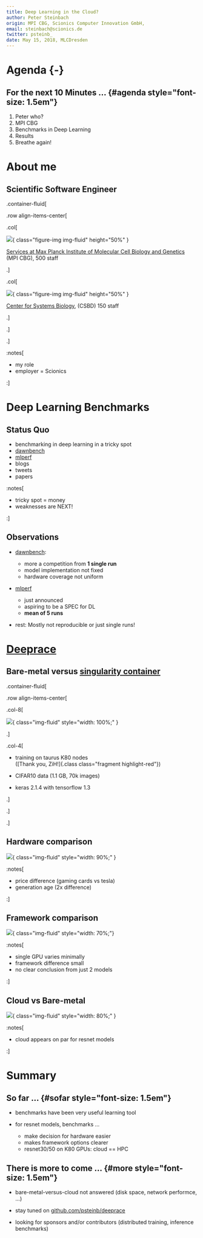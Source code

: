 ```yaml
---
title: Deep Learning in the Cloud?
author: Peter Steinbach
origin: MPI CBG, Scionics Computer Innovation GmbH, 
email: steinbach@scionics.de
twitter: psteinb_
date: May 15, 2018, MLCDresden
---
```


# Agenda {-}

## For the next 10 Minutes ... {#agenda style="font-size: 1.5em"}

1. Peter who?
2. MPI CBG
3. Benchmarks in Deep Learning
4. Results
5. Breathe again!

# About me

## Scientific Software Engineer

.container-fluid[

.row align-items-center[

.col[

![](img/800px-MPI-CBG_building_outside_4pl.jpg){ class="figure-img img-fluid" height="50%" }  

[Services at Max Planck Institute of Molecular Cell Biology and Genetics](https://www.mpi-cbg.de) (MPI CBG), 500 staff

.]

.col[

![](img/csbdbuilding.jpg){ class="figure-img img-fluid" height="50%" }  

[Center for Systems Biology](http://www.csbdresden.de/), (CSBD) 150 staff

.]

.]

.]


:notes[

- my role
- employer = Scionics

:]


# Deep Learning Benchmarks

## Status Quo

- benchmarking in deep learning in a tricky spot
- [dawnbench](https://dawn.cs.stanford.edu/benchmark/)
- [mlperf](https://mlperf.org/)
- blogs
- tweets
- papers


:notes[

- tricky spot = money
- weaknesses are NEXT!

:]


## Observations

- [dawnbench](https://dawn.cs.stanford.edu/benchmark/):
    + more a competition from **1 single run**
    + model implementation not fixed
    + hardware coverage not uniform
    
- [mlperf](https://mlperf.org/)
    + just announced
    + aspiring to be a SPEC for DL
    + **mean of 5 runs**
    
- rest: Mostly not reproducible or just single runs!


# [Deeprace](https://github.com/psteinb/deeprace)

## Bare-metal versus [singularity container](https://singularity.lbl.gov)

.container-fluid[

.row align-items-center[

.col-8[

![](img/deeprace-full-vs-singularity.svg){ class="img-fluid" style="width: 100%;" }  


.]

.col-4[

- training on taurus K80 nodes   
([Thank you, ZiH!]{.class class="fragment highlight-red"})

- CIFAR10 data (1.1 GB, 70k images)

- keras 2.1.4 with tensorflow 1.3

.]

.]

.]


## Hardware comparison


![](img/deeprace-short-hw.svg){ class="img-fluid" style="width: 90%;" }  


:notes[

- price difference (gaming cards vs tesla)
- generation age (2x difference)

:]


## Framework comparison

![](img/deeprace-frameworks.svg){ class="img-fluid" style="width: 70%;"}  


:notes[

- single GPU varies minimally
- framework difference small
- no clear conclusion from just 2 models

:]


## Cloud vs Bare-metal

![](img/deeprace-short-runtimes-vs-cloud.svg){ class="img-fluid" style="width: 80%;" }  

:notes[

- cloud appears on par for resnet models

:]


# Summary

## So far ... {#sofar style="font-size: 1.5em"}

- benchmarks have been very useful learning tool

- for resnet models, benchmarks ...

    + make decision for hardware easier
    + makes framework options clearer
    + resnet30/50 on K80 GPUs: cloud == HPC
    

## There is more to come ... {#more style="font-size: 1.5em"}

- bare-metal-versus-cloud not answered (disk space, network performce, ...)

- stay tuned on [github.com/psteinb/deeprace](github.com/psteinb/deeprace)

- looking for sponsors and/or contributors (distributed training, inference benchmarks)
